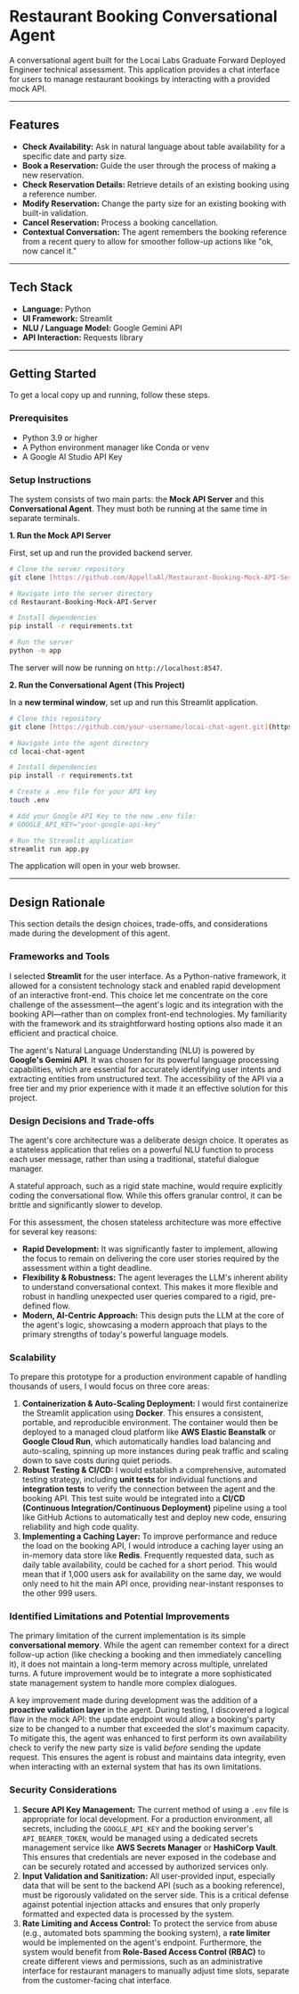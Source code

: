 # Restaurant Booking Conversational Agent

A conversational agent built for the Locai Labs Graduate Forward Deployed Engineer technical assessment. This application provides a chat interface for users to manage restaurant bookings by interacting with a provided mock API.

---

## Features

- **Check Availability:** Ask in natural language about table availability for a specific date and party size.
- **Book a Reservation:** Guide the user through the process of making a new reservation.
- **Check Reservation Details:** Retrieve details of an existing booking using a reference number.
- **Modify Reservation:** Change the party size for an existing booking with built-in validation.
- **Cancel Reservation:** Process a booking cancellation.
- **Contextual Conversation:** The agent remembers the booking reference from a recent query to allow for smoother follow-up actions like "ok, now cancel it."

---

## Tech Stack

- **Language:** Python
- **UI Framework:** Streamlit
- **NLU / Language Model:** Google Gemini API
- **API Interaction:** Requests library

---

## Getting Started

To get a local copy up and running, follow these steps.

### Prerequisites

- Python 3.9 or higher
- A Python environment manager like Conda or venv
- A Google AI Studio API Key

### Setup Instructions

The system consists of two main parts: the **Mock API Server** and this **Conversational Agent**. They must both be running at the same time in separate terminals.

**1. Run the Mock API Server**

First, set up and run the provided backend server.

```bash
# Clone the server repository
git clone [https://github.com/AppellaAl/Restaurant-Booking-Mock-API-Server.git](https://github.com/AppellaAl/Restaurant-Booking-Mock-API-Server.git)

# Navigate into the server directory
cd Restaurant-Booking-Mock-API-Server

# Install dependencies
pip install -r requirements.txt

# Run the server
python -m app
```

The server will now be running on `http://localhost:8547`.

**2. Run the Conversational Agent (This Project)**

In a **new terminal window**, set up and run this Streamlit application.

```bash
# Clone this repository
git clone [https://github.com/your-username/locai-chat-agent.git](https://github.com/your-username/locai-chat-agent.git)

# Navigate into the agent directory
cd locai-chat-agent

# Install dependencies
pip install -r requirements.txt

# Create a .env file for your API key
touch .env

# Add your Google API Key to the new .env file:
# GOOGLE_API_KEY="your-google-api-key"

# Run the Streamlit application
streamlit run app.py
```

The application will open in your web browser.

---

## Design Rationale

This section details the design choices, trade-offs, and considerations made during the development of this agent.

### Frameworks and Tools

I selected **Streamlit** for the user interface. As a Python-native framework, it allowed for a consistent technology stack and enabled rapid development of an interactive front-end. This choice let me concentrate on the core challenge of the assessment—the agent's logic and its integration with the booking API—rather than on complex front-end technologies. My familiarity with the framework and its straightforward hosting options also made it an efficient and practical choice.

The agent's Natural Language Understanding (NLU) is powered by **Google's Gemini API**. It was chosen for its powerful language processing capabilities, which are essential for accurately identifying user intents and extracting entities from unstructured text. The accessibility of the API via a free tier and my prior experience with it made it an effective solution for this project.

### Design Decisions and Trade-offs

The agent's core architecture was a deliberate design choice. It operates as a stateless application that relies on a powerful NLU function to process each user message, rather than using a traditional, stateful dialogue manager.

A stateful approach, such as a rigid state machine, would require explicitly coding the conversational flow. While this offers granular control, it can be brittle and significantly slower to develop.

For this assessment, the chosen stateless architecture was more effective for several key reasons:

- **Rapid Development:** It was significantly faster to implement, allowing the focus to remain on delivering the core user stories required by the assessment within a tight deadline.
- **Flexibility & Robustness:** The agent leverages the LLM's inherent ability to understand conversational context. This makes it more flexible and robust in handling unexpected user queries compared to a rigid, pre-defined flow.
- **Modern, AI-Centric Approach:** This design puts the LLM at the core of the agent's logic, showcasing a modern approach that plays to the primary strengths of today's powerful language models.

### Scalability

To prepare this prototype for a production environment capable of handling thousands of users, I would focus on three core areas:

1.  **Containerization & Auto-Scaling Deployment:** I would first containerize the Streamlit application using **Docker**. This ensures a consistent, portable, and reproducible environment. The container would then be deployed to a managed cloud platform like **AWS Elastic Beanstalk** or **Google Cloud Run**, which automatically handles load balancing and auto-scaling, spinning up more instances during peak traffic and scaling down to save costs during quiet periods.
2.  **Robust Testing & CI/CD:** I would establish a comprehensive, automated testing strategy, including **unit tests** for individual functions and **integration tests** to verify the connection between the agent and the booking API. This test suite would be integrated into a **CI/CD (Continuous Integration/Continuous Deployment)** pipeline using a tool like GitHub Actions to automatically test and deploy new code, ensuring reliability and high code quality.
3.  **Implementing a Caching Layer:** To improve performance and reduce the load on the booking API, I would introduce a caching layer using an in-memory data store like **Redis**. Frequently requested data, such as daily table availability, could be cached for a short period. This would mean that if 1,000 users ask for availability on the same day, we would only need to hit the main API once, providing near-instant responses to the other 999 users.

### Identified Limitations and Potential Improvements

The primary limitation of the current implementation is its simple **conversational memory**. While the agent can remember context for a direct follow-up action (like checking a booking and then immediately cancelling it), it does not maintain a long-term memory across multiple, unrelated turns. A future improvement would be to integrate a more sophisticated state management system to handle more complex dialogues.

A key improvement made during development was the addition of a **proactive validation layer** in the agent. During testing, I discovered a logical flaw in the mock API: the update endpoint would allow a booking's party size to be changed to a number that exceeded the slot's maximum capacity. To mitigate this, the agent was enhanced to first perform its own availability check to verify the new party size is valid _before_ sending the update request. This ensures the agent is robust and maintains data integrity, even when interacting with an external system that has its own limitations.

### Security Considerations

1.  **Secure API Key Management:** The current method of using a `.env` file is appropriate for local development. For a production environment, all secrets, including the `GOOGLE_API_KEY` and the booking server's `API_BEARER_TOKEN`, would be managed using a dedicated secrets management service like **AWS Secrets Manager** or **HashiCorp Vault**. This ensures that credentials are never exposed in the codebase and can be securely rotated and accessed by authorized services only.
2.  **Input Validation and Sanitization:** All user-provided input, especially data that will be sent to the backend API (such as a booking reference), must be rigorously validated on the server side. This is a critical defense against potential injection attacks and ensures that only properly formatted and expected data is processed by the system.
3.  **Rate Limiting and Access Control:** To protect the service from abuse (e.g., automated bots spamming the booking system), a **rate limiter** would be implemented on the agent's endpoint. Furthermore, the system would benefit from **Role-Based Access Control (RBAC)** to create different views and permissions, such as an administrative interface for restaurant managers to manually adjust time slots, separate from the customer-facing chat interface.
